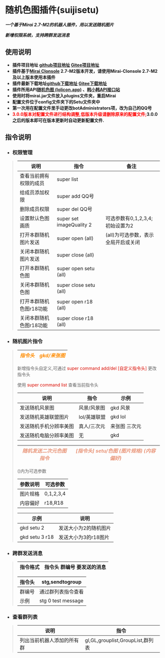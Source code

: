 # 随机色图插件(suijisetu)

***一个基于Mirai 2.7-M2的机器人插件，用以发送随机图片***

***新增权限系统，支持跨群发送消息***

## 使用说明

* **插件项目地址 [github项目地址](https://github.com/Ycituss/suijisetu)  [Gitee项目地址](https://gitee.com/ycycycc123/suijisetu)**
* **插件基于[Mirai Clonsole](https://github.com/mamoe/mirai-clonsole) 2.7-M2版本开发，请使用Mirai-Clonsole 2.7-M2及以上版本使用本插件**
* **插件最新下载地址[github下载地址](https://github.com/Ycituss/suijisetu/releases)     [Gitee下载地址](https://gitee.com/ycycycc123/suijisetu/releases/1.0.0)**
* **插件所用API[随机色图 (lolicon.app)](https://api.lolicon.app/#/setu) 、[韩小韩API接口站](https://api.vvhan.com/)**
* **使用时将mirai.jar文件放入plugins文件夹，重启Mirai**
* **配置文件位于config文件夹下的Setu文件夹中**
* **第一次用在配置文件里手动更改botAdministrators项，改为自己的QQ号**
* **<font color=red>3.0.0版本对配置文件进行结构调整,低版本升级请删除原来的配置文件;</font>3.0.0之后的版本即可在版本更新时自动更新配置文件.**

## 指令说明

- ### **权限管理**
>说明|指令|备注
>---|---|---
> 查看当前拥有权限的成员|super list|
> 给成员添加权限|super add QQ号|
> 删除成员权限|super del QQ号|
> 设置默认色图画质|super set imageQuality 2|可选参数有0,1,2,3,4;初始设置为2
> 打开本群随机图片发送|super open (all)|(all)为可选参数，表示全局开启或关闭
> 关闭本群随机图片发送|super close (all)
> 打开本群随机色图|super open setu (all)
> 关闭本群随机色图|super close setu (all)
> 打开本群随机色图r18功能|super open r18 (all)|
> 关闭本群随机色图r18功能|super close r18 (all)

- ### **随机图片指令**
><font color=Darkorange>*指令头*</font>|<font color=Darkorange>*gkd/来张图*</font>
> ---|---
> 
> 新增指令头自定义,可通过
> <font color=Darkblu>super  command  add/del  [自定义指令头]</font>
> 更改指令头
> 
> 使用
> <font color=Darkblu>super  command  list</font>
> 查看当前指令头
> 
>说明|指令|示例
> ---|---|---
> 发送随机风景图|风景/风景图|gkd 风景
> 发送随机英雄联盟图片|lol/英雄联盟|gkd lol
> 发送随机手机分辨率美图|真人/三次元|来张图 三次元
> 发送随机电脑分辨率美图|无|gkd
> 
> <font color=DarkSalmon>*随机发送二次元色图指令*</font>|<font color=DarkSalmon>*[指令头] setu/色图 (图片规格) (内容偏好)*</font>
> ---|---
> 
> ()内为可选参数
> 
> 参数说明|可选参数|
> ---|---
> 图片规格|0,1,2,3,4
> 内容偏好|r18,R18
> 
> 示例|说明
> ---|---
> gkd setu 2|发送大小为2的随机图片
> gkd setu 3 r18|发送大小为3的r18图片

- ### **跨群发送消息**
>指令格式|指令头 群编号 要发送的消息
> ---|---
> 
> 指令头|stg,sendtogroup
> ---|---
> 群编号|通过群列表指令查看
> 示例|stg 0 test message

- ### **查看群列表**
>说明|指令
>---|---
> 列出当前机器人添加的所有群|gl,GL,grouplist,GroupList,群列表